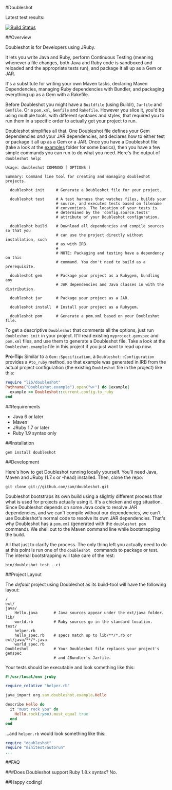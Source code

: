 #Doubleshot

Latest test results:

[![Build Status](https://secure.travis-ci.org/sam/doubleshot.png)](http://travis-ci.org/sam/doubleshot)

##Overview

Doubleshot is for Developers using JRuby.

It lets you write Java and Ruby, perform Continuous Testing (meaning whenever a file changes, both Java and Ruby code is sandboxed and reloaded and the appropriate tests run), and package it all up as a Gem or JAR.

It's a substitute for writing your own Maven tasks, declaring Maven Dependencies, managing Ruby dependencies with Bundler, and packaging everything up as a Gem with a Rakefile.

Before Doubleshot you might have a ```Buildfile``` (using Buildr), ```Jarfile``` and ```Gemfile```. Or a ```pom.xml```, ```Gemfile``` and ```Rakefile```. However you slice it, you'd be using multiple tools, with different syntaxes and styles, that required you to run them in a specific order to actually get your project to run.

Doubleshot simplifies all that. One Doubleshot file defines your Gem dependencies *and* your JAR dependencies, and declares how to either test or package it all up as a Gem or a JAR. Once you have a Doubleshot file (take a look at the [examples](https://github.com/sam/doubleshot/tree/master/examples) folder for some basics), then you have a few simple commands you can run to do what you need. Here's the output of ```doubleshot help```:

```
Usage: doubleshot COMMAND [ OPTIONS ]

Summary: Command line tool for creating and managing doubleshot projects.

  doubleshot init     # Generate a Doubleshot file for your project.

  doubleshot test     # A test harness that watches files, builds your
                      # source, and executes tests based on filename
                      # conventions. The location of your tests is
                      # determined by the 'config.source.tests'
                      # attribute of your Doubleshot configuration.

  doubleshot build    # Download all dependencies and compile sources so that you
                      # can use the project directly without installation, such
                      # as with IRB.
                      #
                      # NOTE: Packaging and testing have a dependency on this
                      # command. You don't need to build as a prerequisite.

  doubleshot gem      # Package your project as a Rubygem, bundling any
                      # JAR dependencies and Java classes in with the distribution.

  doubleshot jar      # Package your project as a JAR.

  doubleshot install  # Install your project as a Rubygem.

  doubleshot pom      # Generate a pom.xml based on your Doubleshot file.
```

To get a descriptive ```Doubleshot``` that comments all the options, just run ```doubleshot init``` in your project. It'll read existing ```myproject.gemspec``` and ```pom.xml``` files, and use them to generate a Doubleshot file. Take a look at the ```Doubleshot.example``` file in this project if you just want to read up now.

**Pro-Tip:** Similar to a ```Gem::Specification```, a ```Doubleshot::Configuration``` provides a ```#to_ruby``` method, so that example was generated in IRB from the actual project configuration (the existing ```Doubleshot``` file in the project) like this:

```ruby
require "lib/doubleshot"
Pathname("Doubleshot.example").open("w+") do |example|
  example << Doubleshot::current.config.to_ruby
end
```

##Requirements
* Java 6 or later
* Maven
* JRuby 1.7 or later
* Ruby 1.9 syntax only

##Installation

```
gem install doubleshot
```

##Development

Here's how to get Doubleshot running locally yourself. You'll need Java, Maven and JRuby (1.7.x or -head) installed. Then, clone the repo:

```
git clone git://github.com/sam/doubleshot.git
```

Doubleshot bootstraps its own build using a slightly different process than what is used for projects actually using it. It's a chicken and egg situation. Since Doubleshot depends on some Java code to resolve JAR dependencies, and we can't compile without our dependencies, we can't use Doubleshot's normal code to resolve its own JAR dependencies. That's why Doubleshot has a ```pom.xml``` (generated with the ```doubleshot pom``` command). We shell out to the Maven command line while bootstrapping the build.

All that just to clarify the process. The only thing left you actually need to do at this point is run one of the  ```doubleshot ``` commands to package or test. The internal bootstrapping will take care of the rest:

```
bin/doubleshot test --ci
```

##Project Layout

The *default* project using Doubleshot as its build-tool will have the following layout:

```
/
ext/
java/
    Hello.java       # Java sources appear under the ext/java folder.
lib/
    world.rb         # Ruby sources go in the standard location.
test/
    helper.rb
    hello_spec.rb    # specs match up to lib/**/*.rb or ext/java/**/*.java
    world_spec.rb
Doubleshot           # Your Doubleshot file replaces your project's gemspec
                     # and JBundler's Jarfile.
```

Your tests should be executable and look something like this:

```Ruby
#!/usr/local/env jruby

require_relative "helper.rb"

java_import org.sam.doubleshot.example.Hello

describe Hello do
  it "must rock you" do
    Hello.rock(:you).must_equal true
  end
end
```

...and ```helper.rb``` would look something like this:

```Ruby
require "doubleshot"
require "minitest/autorun"
...
```

##FAQ

###Does Doubleshot support Ruby 1.8.x syntax?
No.

##Happy coding!